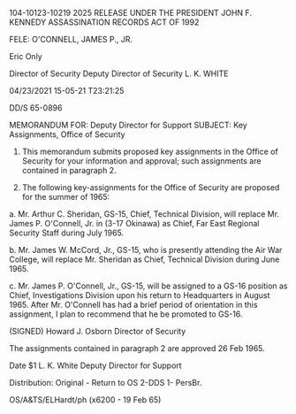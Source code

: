 104-10123-10219 2025 RELEASE UNDER THE PRESIDENT JOHN F. KENNEDY ASSASSINATION RECORDS ACT OF 1992

FELE: O'CONNELL, JAMES P., JR.

Eric Only

Director of Security
Deputy Director of Security
L. K. WHITE

04/23/2021
15-05-21
T23:21:25

DD/S 65-0896

MEMORANDUM FOR: Deputy Director for Support
SUBJECT: Key Assignments, Office of Security

1. This memorandum submits proposed key assignments in the Office of Security for your information and approval; such assignments are contained in paragraph 2.

2. The following key-assignments for the Office of Security are proposed for the summer of 1965:

a. Mr. Arthur C. Sheridan, GS-15, Chief, Technical Division, will replace Mr. James P. O'Connell, Jr. in (3-17 Okinawa) as Chief, Far East Regional Security Staff during July 1965.

b. Mr. James W. McCord, Jr., GS-15, who is presently attending the Air War College, will replace Mr. Sheridan as Chief, Technical Division during June 1965.

c. Mr. James P. O'Connell, Jr., GS-15, will be assigned to a GS-16 position as Chief, Investigations Division upon his return to Headquarters in August 1965. After Mr. O'Connell has had a brief period of orientation in this assignment, I plan to recommend that he be promoted to GS-16.

(SIGNED)
Howard J. Osborn
Director of Security

The assignments contained in paragraph 2 are approved 26 Feb 1965.

Date
$1
L. K. White
Deputy Director for Support

Distribution:
Original - Return to OS
2-DDS
1- PersBr.

OS/A&TS/ELHardt/ph (x6200 - 19 Feb 65)

